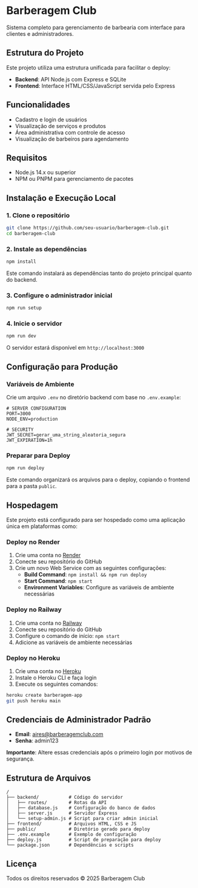 # Barberagem Club

Sistema completo para gerenciamento de barbearia com interface para clientes e administradores.

## Estrutura do Projeto

Este projeto utiliza uma estrutura unificada para facilitar o deploy:

- **Backend**: API Node.js com Express e SQLite
- **Frontend**: Interface HTML/CSS/JavaScript servida pelo Express

## Funcionalidades

- Cadastro e login de usuários
- Visualização de serviços e produtos
- Área administrativa com controle de acesso
- Visualização de barbeiros para agendamento

## Requisitos

- Node.js 14.x ou superior
- NPM ou PNPM para gerenciamento de pacotes

## Instalação e Execução Local

### 1. Clone o repositório

```bash
git clone https://github.com/seu-usuario/barberagem-club.git
cd barberagem-club
```

### 2. Instale as dependências

```bash
npm install
```

Este comando instalará as dependências tanto do projeto principal quanto do backend.

### 3. Configure o administrador inicial

```bash
npm run setup
```

### 4. Inicie o servidor

```bash
npm run dev
```

O servidor estará disponível em `http://localhost:3000`

## Configuração para Produção

### Variáveis de Ambiente

Crie um arquivo `.env` no diretório backend com base no `.env.example`:

```
# SERVER CONFIGURATION
PORT=3000
NODE_ENV=production

# SECURITY
JWT_SECRET=gerar_uma_string_aleatoria_segura
JWT_EXPIRATION=1h
```

### Preparar para Deploy

```bash
npm run deploy
```

Este comando organizará os arquivos para o deploy, copiando o frontend para a pasta `public`.

## Hospedagem

Este projeto está configurado para ser hospedado como uma aplicação única em plataformas como:

### Deploy no Render

1. Crie uma conta no [Render](https://render.com/)
2. Conecte seu repositório do GitHub
3. Crie um novo Web Service com as seguintes configurações:
   - **Build Command**: `npm install && npm run deploy`
   - **Start Command**: `npm start`
   - **Environment Variables**: Configure as variáveis de ambiente necessárias

### Deploy no Railway

1. Crie uma conta no [Railway](https://railway.app/)
2. Conecte seu repositório do GitHub
3. Configure o comando de início: `npm start`
4. Adicione as variáveis de ambiente necessárias

### Deploy no Heroku

1. Crie uma conta no [Heroku](https://www.heroku.com/)
2. Instale o Heroku CLI e faça login
3. Execute os seguintes comandos:

```bash
heroku create barberagem-app
git push heroku main
```

## Credenciais de Administrador Padrão

- **Email**: aires@barberagemclub.com
- **Senha**: admin123

**Importante**: Altere essas credenciais após o primeiro login por motivos de segurança.

## Estrutura de Arquivos

```
/
├── backend/           # Código do servidor
│   ├── routes/        # Rotas da API
│   ├── database.js    # Configuração do banco de dados
│   ├── server.js      # Servidor Express
│   └── setup-admin.js # Script para criar admin inicial
├── frontend/          # Arquivos HTML, CSS e JS
├── public/            # Diretório gerado para deploy
├── .env.example       # Exemplo de configuração
├── deploy.js          # Script de preparação para deploy
└── package.json       # Dependências e scripts
```

## Licença

Todos os direitos reservados © 2025 Barberagem Club